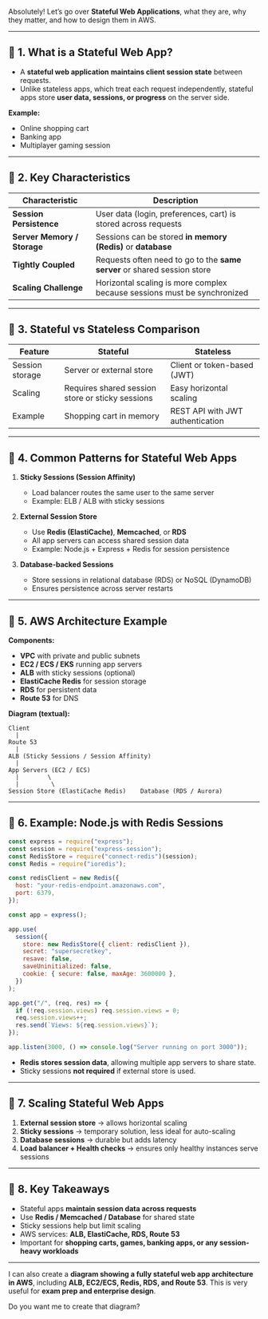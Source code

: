 Absolutely! Let’s go over **Stateful Web Applications**, what they are, why they matter, and how to design them in AWS.

---

## 🧭 1. What is a Stateful Web App?

- A **stateful web application** **maintains client session state** between requests.
- Unlike stateless apps, which treat each request independently, stateful apps store **user data, sessions, or progress** on the server side.

**Example:**

- Online shopping cart
- Banking app
- Multiplayer gaming session

---

## 🔹 2. Key Characteristics

| Characteristic              | Description                                                              |
| --------------------------- | ------------------------------------------------------------------------ |
| **Session Persistence**     | User data (login, preferences, cart) is stored across requests           |
| **Server Memory / Storage** | Sessions can be stored **in memory (Redis)** or **database**             |
| **Tightly Coupled**         | Requests often need to go to the **same server** or shared session store |
| **Scaling Challenge**       | Horizontal scaling is more complex because sessions must be synchronized |

---

## 🔹 3. Stateful vs Stateless Comparison

| Feature         | Stateful                                         | Stateless                        |
| --------------- | ------------------------------------------------ | -------------------------------- |
| Session storage | Server or external store                         | Client or token-based (JWT)      |
| Scaling         | Requires shared session store or sticky sessions | Easy horizontal scaling          |
| Example         | Shopping cart in memory                          | REST API with JWT authentication |

---

## 🔹 4. Common Patterns for Stateful Web Apps

1. **Sticky Sessions (Session Affinity)**

   - Load balancer routes the same user to the same server
   - Example: ELB / ALB with sticky sessions

2. **External Session Store**

   - Use **Redis (ElastiCache)**, **Memcached**, or **RDS**
   - All app servers can access shared session data
   - Example: Node.js + Express + Redis for session persistence

3. **Database-backed Sessions**

   - Store sessions in relational database (RDS) or NoSQL (DynamoDB)
   - Ensures persistence across server restarts

---

## 🔹 5. AWS Architecture Example

**Components:**

- **VPC** with private and public subnets
- **EC2 / ECS / EKS** running app servers
- **ALB** with sticky sessions (optional)
- **ElastiCache Redis** for session storage
- **RDS** for persistent data
- **Route 53** for DNS

**Diagram (textual):**

```
Client
  |
Route 53
  |
ALB (Sticky Sessions / Session Affinity)
  |
App Servers (EC2 / ECS)
  |        \
  |         \
Session Store (ElastiCache Redis)    Database (RDS / Aurora)
```

---

## 🔹 6. Example: Node.js with Redis Sessions

```javascript
const express = require("express");
const session = require("express-session");
const RedisStore = require("connect-redis")(session);
const Redis = require("ioredis");

const redisClient = new Redis({
  host: "your-redis-endpoint.amazonaws.com",
  port: 6379,
});

const app = express();

app.use(
  session({
    store: new RedisStore({ client: redisClient }),
    secret: "supersecretkey",
    resave: false,
    saveUninitialized: false,
    cookie: { secure: false, maxAge: 3600000 },
  })
);

app.get("/", (req, res) => {
  if (!req.session.views) req.session.views = 0;
  req.session.views++;
  res.send(`Views: ${req.session.views}`);
});

app.listen(3000, () => console.log("Server running on port 3000"));
```

- **Redis stores session data**, allowing multiple app servers to share state.
- Sticky sessions **not required** if external store is used.

---

## 🔹 7. Scaling Stateful Web Apps

1. **External session store** → allows horizontal scaling
2. **Sticky sessions** → temporary solution, less ideal for auto-scaling
3. **Database sessions** → durable but adds latency
4. **Load balancer + Health checks** → ensures only healthy instances serve sessions

---

## 🧾 8. Key Takeaways

- Stateful apps **maintain session data across requests**
- Use **Redis / Memcached / Database** for shared state
- Sticky sessions help but limit scaling
- AWS services: **ALB, ElastiCache, RDS, Route 53**
- Important for **shopping carts, games, banking apps, or any session-heavy workloads**

---

I can also create a **diagram showing a fully stateful web app architecture in AWS**, including **ALB, EC2/ECS, Redis, RDS, and Route 53**. This is very useful for **exam prep and enterprise design**.

Do you want me to create that diagram?
